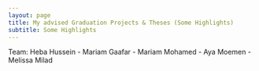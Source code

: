 ```yaml
---
layout: page
title: My advised Graduation Projects & Theses (Some Highlights)
subtitle: Some Highlights
---
```


Team: Heba Hussein - Mariam Gaafar - Mariam Mohamed - Aya Moemen - Melissa Milad